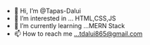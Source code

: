 - 👋 Hi, I’m @Tapas-Dalui
- 👀 I’m interested in ... HTML,CSS,JS
- 🌱 I’m currently learning ...MERN Stack
- 📫 How to reach me ...tdalui865@gmail.com


<!---
Tapas-Dalui/Tapas-Dalui is a ✨ special ✨ repository because its `README.md` (this file) appears on your GitHub profile.
You can click the Preview link to take a look at your changes.
--->
